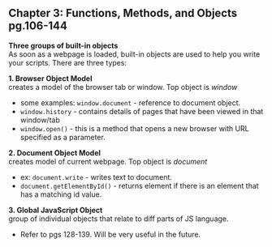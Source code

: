 ## Chapter 3: Functions, Methods, and Objects pg.106-144
**Three groups of built-in objects**  
As soon as a webpage is loaded, built-in objects are used to help you write your scripts. There are three types:  

**1. Browser Object Model**  
creates a model of the browser tab or window. Top object is *window*  
- some examples: `window.document` - reference to document object.
- `window.history` - contains details of pages that have been viewed in that window/tab
- `window.open()` - this is a method that opens a new browser with URL specified as a parameter.  

**2. Document Object Model**  
creates model of current webpage. Top object is *document*  
- ex: `document.write` - writes text to document.  
- `document.getElementById()` - returns element if there is an element that has a matching id value.  

**3. Global JavaScript Object**   
group of individual objects that relate to diff parts of JS language. 
- Refer to pgs 128-139. Will be very useful in the future.   